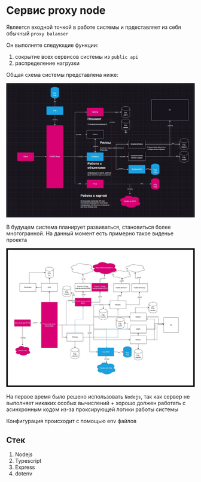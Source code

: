 # Сервис proxy node

Является входной точкой в работе системы и прдеставляет из себя обычный `proxy balanser`

Он выполняте следующие функции:

1) сокрытие всех сервисов системы из `public api`
2) распределение нагрузки

Общая схема системы представлена ниже:

![Ахитектура системы](./docs/architecture.jpg)

В будущем система планирует развиваться, становиться более многогранной.
На данный момент есть примерно такое виденье проекта

![Новая ахитектура системы](./docs/arch-next_new.jpg)

На первое время было решено использовать `Nodejs`, так как сервер не выполняет никаких особых вычислений + хорошо должен работать с асинхронным кодом из-за проксирующей логики работы системы

Конфигурация происходит с помощью env файлов

## Стек

1) Nodejs
2) Typescript
3) Express
4) dotenv
